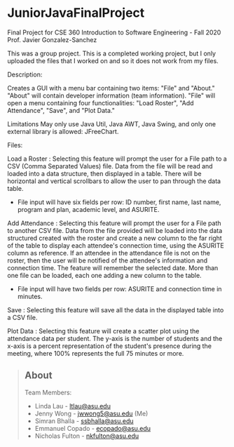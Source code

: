 # JuniorJavaFinalProject
Final Project for CSE 360 Introduction to Software Engineering - Fall 2020
Prof. Javier Gonzalez-Sanchez

This was a group project. This is a completed working project, but I only uploaded the files that I worked on and so it does not work from my files.

Description:

Creates a GUI with a menu bar containing two items: "File" and "About." "About" will contain developer information (team information). "File" will open a menu containing four functionalities: "Load Roster", "Add Attendance", "Save", and "Plot Data."

Limitations
May only use Java Util, Java AWT, Java Swing, and only one external library is allowed: JFreeChart.

Files:

Load a Roster : Selecting this feature will prompt the user for a File path to a CSV (Comma Separated Values) file. Data from the file will be read and loaded into a data structure, then displayed in a table. There will be horizontal and vertical scrollbars to allow the user to pan through the data table.

- File input will have six fields per row: ID number, first name, last name, program and plan, academic level, and ASURITE.

Add Attendance : Selecting this feature will prompt the user for a File path to another CSV file. Data from the file provided will be loaded into the data structured created with the roster and create a new column to the far right of the table to display each attendee's connection time, using the ASURITE column as reference. If an attendee in the attendance file is not on the roster, then the user will be notified of the attendee's information and connection time. The feature will remember the selected date. More than one file can be loaded, each one adding a new column to the table.

- File input will have two fields per row: ASURITE and connection time in minutes.

Save : Selecting this feature will save all the data in the displayed table into a CSV file.

Plot Data : Selecting this feature will create a scatter plot using the attendance data per student. The y-axis is the number of students and the x-axis is a percent representation of the student's presence during the meeting, where 100% represents the full 75 minutes or more.

>## About
>Team Members:
>- Linda Lau - ltlau@asu.edu
>- Jenny Wong - jwwong5@asu.edu (Me)
>- Simran Bhalla - ssbhalla@asu.edu
>- Emmanuel Copado - ecopado@asu.edu
>- Nicholas Fulton - nkfulton@asu.edu

